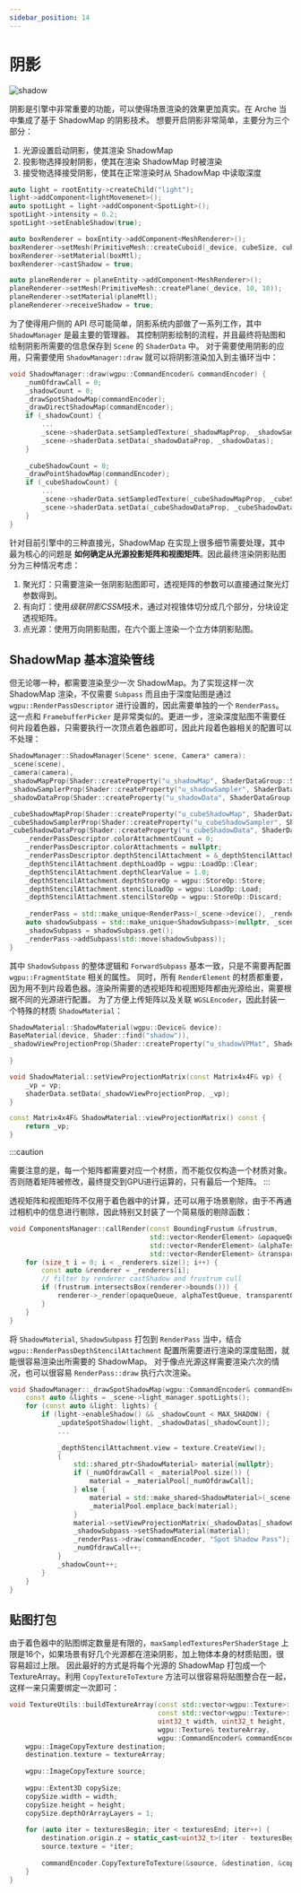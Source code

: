 ```yaml
---
sidebar_position: 14
---
```


# 阴影
![shadow](https://arched-graphics.oss-cn-shanghai.aliyuncs.com/img/multi_shadow.gif)

阴影是引擎中非常重要的功能，可以使得场景渲染的效果更加真实。在 Arche 当中集成了基于 ShadowMap 的阴影技术。 想要开启阴影非常简单，主要分为三个部分：

1. 光源设置启动阴影，使其渲染 ShadowMap
2. 投影物选择投射阴影，使其在渲染 ShadowMap 时被渲染
3. 接受物选择接受阴影，使其在正常渲染时从 ShadowMap 中读取深度

```cpp
auto light = rootEntity->createChild("light");
light->addComponent<lightMovemenet>();
auto spotLight = light->addComponent<SpotLight>();
spotLight->intensity = 0.2;
spotLight->setEnableShadow(true);

auto boxRenderer = boxEntity->addComponent<MeshRenderer>();
boxRenderer->setMesh(PrimitiveMesh::createCuboid(_device, cubeSize, cubeSize, cubeSize));
boxRenderer->setMaterial(boxMtl);
boxRenderer->castShadow = true;

auto planeRenderer = planeEntity->addComponent<MeshRenderer>();
planeRenderer->setMesh(PrimitiveMesh::createPlane(_device, 10, 10));
planeRenderer->setMaterial(planeMtl);
planeRenderer->receiveShadow = true;
 ```

为了使得用户侧的 API 尽可能简单，阴影系统内部做了一系列工作，其中 `ShadowManager` 是最主要的管理器。 其控制阴影绘制的流程，并且最终将贴图和绘制阴影所需要的信息保存到 `Scene` 的 `ShaderData` 中。
对于需要使用阴影的应用，只需要使用 `ShadowManager::draw` 就可以将阴影渲染加入到主循环当中：

```cpp
void ShadowManager::draw(wgpu::CommandEncoder& commandEncoder) {
    _numOfdrawCall = 0;
    _shadowCount = 0;
    _drawSpotShadowMap(commandEncoder);
    _drawDirectShadowMap(commandEncoder);
    if (_shadowCount) {
        ...
        _scene->shaderData.setSampledTexture(_shadowMapProp, _shadowSamplerProp, _packedTexture);
        _scene->shaderData.setData(_shadowDataProp, _shadowDatas);
    }
    
    _cubeShadowCount = 0;
    _drawPointShadowMap(commandEncoder);
    if (_cubeShadowCount) {
        ... 
        _scene->shaderData.setSampledTexture(_cubeShadowMapProp, _cubeShadowSamplerProp, _packedCubeTexture);
        _scene->shaderData.setData(_cubeShadowDataProp, _cubeShadowDatas);
    }
}
```

针对目前引擎中的三种直接光，ShadowMap 在实现上很多细节需要处理，其中最为核心的问题是 **如何确定从光源投影矩阵和视图矩阵**。因此最终渲染阴影贴图分为三种情况考虑：

1. 聚光灯：只需要渲染一张阴影贴图即可，透视矩阵的参数可以直接通过聚光灯参数得到。
2. 有向灯：使用*级联阴影CSSM*技术，通过对视锥体切分成几个部分，分块设定透视矩阵。
3. 点光源：使用万向阴影贴图，在六个面上渲染一个立方体阴影贴图。

## ShadowMap 基本渲染管线

但无论哪一种，都需要渲染至少一次 ShadowMap。为了实现这样一次 ShadowMap 渲染，不仅需要 `Subpass` 而且由于深度贴图是通过 `wgpu::RenderPassDescriptor`
进行设置的，因此需要单独的一个 `RenderPass`。 这一点和 `FramebufferPicker` 是非常类似的。更进一步，渲染深度贴图不需要任何片段着色器，只需要执行一次顶点着色器即可，因此片段着色器相关的配置可以不处理：

```cpp
ShadowManager::ShadowManager(Scene* scene, Camera* camera):
_scene(scene),
_camera(camera),
_shadowMapProp(Shader::createProperty("u_shadowMap", ShaderDataGroup::Scene)),
_shadowSamplerProp(Shader::createProperty("u_shadowSampler", ShaderDataGroup::Scene)),
_shadowDataProp(Shader::createProperty("u_shadowData", ShaderDataGroup::Scene)),

_cubeShadowMapProp(Shader::createProperty("u_cubeShadowMap", ShaderDataGroup::Scene)),
_cubeShadowSamplerProp(Shader::createProperty("u_cubeShadowSampler", ShaderDataGroup::Scene)),
_cubeShadowDataProp(Shader::createProperty("u_cubeShadowData", ShaderDataGroup::Scene)) {
    _renderPassDescriptor.colorAttachmentCount = 0;
    _renderPassDescriptor.colorAttachments = nullptr;
    _renderPassDescriptor.depthStencilAttachment = &_depthStencilAttachment;
    _depthStencilAttachment.depthLoadOp = wgpu::LoadOp::Clear;
    _depthStencilAttachment.depthClearValue = 1.0;
    _depthStencilAttachment.depthStoreOp = wgpu::StoreOp::Store;
    _depthStencilAttachment.stencilLoadOp = wgpu::LoadOp::Load;
    _depthStencilAttachment.stencilStoreOp = wgpu::StoreOp::Discard;
    
    _renderPass = std::make_unique<RenderPass>(_scene->device(), _renderPassDescriptor);
    auto shadowSubpass = std::make_unique<ShadowSubpass>(nullptr, _scene, _camera);
    _shadowSubpass = shadowSubpass.get();
    _renderPass->addSubpass(std::move(shadowSubpass));
}
```

其中 `ShadowSubpass` 的整体逻辑和 `ForwardSubpass` 基本一致，只是不需要再配置 `wgpu::FragmentState` 相关的属性。 同时，所有 `RenderElement`
的材质都重要，因为用不到片段着色器。渲染所需要的透视矩阵和视图矩阵都由光源给出，需要根据不同的光源进行配置。 为了方便上传矩阵以及关联 `WGSLEncoder`，因此封装一个特殊的材质 `ShadowMaterial`：

```cpp
ShadowMaterial::ShadowMaterial(wgpu::Device& device):
BaseMaterial(device, Shader::find("shadow")),
_shadowViewProjectionProp(Shader::createProperty("u_shadowVPMat", ShaderDataGroup::Material)) {
    
}

void ShadowMaterial::setViewProjectionMatrix(const Matrix4x4F& vp) {
    _vp = vp;
    shaderData.setData(_shadowViewProjectionProp, _vp);
}

const Matrix4x4F& ShadowMaterial::viewProjectionMatrix() const {
    return _vp;
}
```

:::caution

需要注意的是，每一个矩阵都需要对应一个材质，而不能仅仅构造一个材质对象。否则随着矩阵被修改，最终提交到GPU进行运算的，只有最后一个矩阵。
:::

透视矩阵和视图矩阵不仅用于着色器中的计算，还可以用于场景剔除，由于不再通过相机中的信息进行剔除，因此特别又封装了一个简易版的剔除函数：

```cpp
void ComponentsManager::callRender(const BoundingFrustum &frustrum,
                                   std::vector<RenderElement> &opaqueQueue,
                                   std::vector<RenderElement> &alphaTestQueue,
                                   std::vector<RenderElement> &transparentQueue) {
    for (size_t i = 0; i < _renderers.size(); i++) {
        const auto &renderer = _renderers[i];
        // filter by renderer castShadow and frustrum cull
        if (frustrum.intersectsBox(renderer->bounds())) {
            renderer->_render(opaqueQueue, alphaTestQueue, transparentQueue);
        }
    }
}
```

将 `ShadowMaterial`, `ShadowSubpass` 打包到 `RenderPass` 当中，结合 `wgpu::RenderPassDepthStencilAttachment`
配置所需要进行渲染的深度贴图，就能很容易渲染出所需要的 ShadowMap。
对于像点光源这样需要渲染六次的情况，也可以很容易 `RenderPass::draw` 执行六次渲染。

```cpp
void ShadowManager::_drawSpotShadowMap(wgpu::CommandEncoder& commandEncoder) {
    const auto &lights = _scene->light_manager.spotLights();
    for (const auto &light: lights) {
        if (light->enableShadow() && _shadowCount < MAX_SHADOW) {
            _updateSpotShadow(light, _shadowDatas[_shadowCount]);
            ...
            
            _depthStencilAttachment.view = texture.CreateView();
            {
                std::shared_ptr<ShadowMaterial> material{nullptr};
                if (_numOfdrawCall < _materialPool.size()) {
                    material = _materialPool[_numOfdrawCall];
                } else {
                    material = std::make_shared<ShadowMaterial>(_scene->device());
                    _materialPool.emplace_back(material);
                }
                material->setViewProjectionMatrix(_shadowDatas[_shadowCount].vp[0]);
                _shadowSubpass->setShadowMaterial(material);
                _renderPass->draw(commandEncoder, "Spot Shadow Pass");
                _numOfdrawCall++;
            }
            _shadowCount++;
        }
    }
}
```

## 贴图打包

由于着色器中的贴图绑定数量是有限的，`maxSampledTexturesPerShaderStage` 上限是16个，如果场景有好几个光源都在渲染阴影，加上物体本身的材质贴图，很容易超过上限。 因此最好的方式是将每个光源的
ShadowMap 打包成一个 TextureArray。利用 `CopyTextureToTexture` 方法可以很容易将贴图整合在一起，这样一来只需要绑定一次即可：

```cpp
void TextureUtils::buildTextureArray(const std::vector<wgpu::Texture>::iterator &texturesBegin,
                                     const std::vector<wgpu::Texture>::iterator &texturesEnd,
                                     uint32_t width, uint32_t height,
                                     wgpu::Texture& textureArray,
                                     wgpu::CommandEncoder& commandEncoder) {
    wgpu::ImageCopyTexture destination;
    destination.texture = textureArray;
    
    wgpu::ImageCopyTexture source;
    
    wgpu::Extent3D copySize;
    copySize.width = width;
    copySize.height = height;
    copySize.depthOrArrayLayers = 1;
    
    for (auto iter = texturesBegin; iter < texturesEnd; iter++) {
        destination.origin.z = static_cast<uint32_t>(iter - texturesBegin);
        source.texture = *iter;
        
        commandEncoder.CopyTextureToTexture(&source, &destination, &copySize);
    }
}
```
